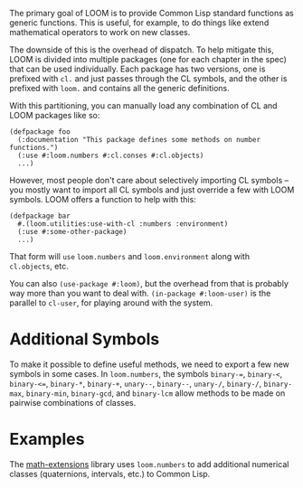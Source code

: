 The primary goal of LOOM is to provide Common Lisp standard functions as generic functions. This is useful, for example, to do things like extend mathematical operators to work on new classes.

The downside of this is the overhead of dispatch. To help mitigate this, LOOM is divided into multiple packages (one for each chapter in the spec) that can be used individually. Each package has two versions, one is prefixed with `cl.` and just passes through the CL symbols, and the other is prefixed with `loom.` and contains all the generic definitions.

With this partitioning, you can manually load any combination of CL and LOOM packages like so:

```common-lisp
(defpackage foo
  (:documentation "This package defines some methods on number functions.")
  (:use #:loom.numbers #:cl.conses #:cl.objects)
  ...)
```

However, most people don't care about selectively importing CL symbols – you mostly want to import all CL symbols and just override a few with LOOM symbols. LOOM offers a function to help with this:

```common-lisp
(defpackage bar
  #.(loom.utilities:use-with-cl :numbers :environment)
  (:use #:some-other-package)
  ...)
```

That form will `use` `loom.numbers` and `loom.environment` along with `cl.objects`, etc.

You can also `(use-package #:loom)`, but the overhead from that is probably way more than you want to deal with. `(in-package #:loom-user)` is the parallel to `cl-user`, for playing around with the system.

# Additional Symbols

To make it possible to define useful methods, we need to export a few new symbols in some cases. In `loom.numbers`, the symbols `binary-=`, `binary-<`, `binary-<=`, `binary-*`, `binary-+`, `unary--`, `binary--`, `unary-/`, `binary-/`, `binary-max`, `binary-min`, `binary-gcd`, and `binary-lcm` allow methods to be made on pairwise combinations of classes.

# Examples

The [math-extensions](https://github.com/sellout/math-extensions) library uses `loom.numbers` to add additional numerical classes (quaternions, intervals, etc.) to Common Lisp.
